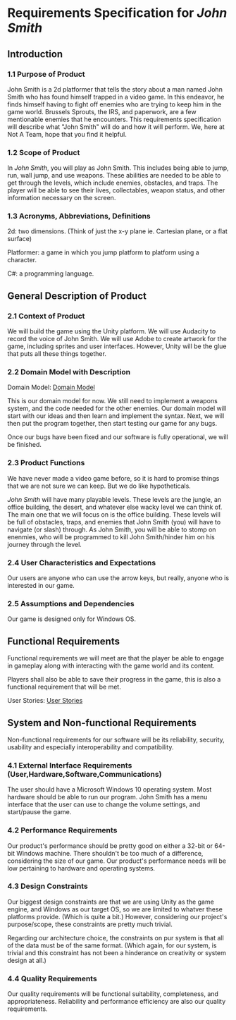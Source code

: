 # Requirements Specification for *John Smith*

## Introduction

### 1.1 Purpose of Product

John Smith is a 2d platformer that tells the story about a man named John Smith who has found himself trapped in a video game. In this endeavor, he finds himself having to fight off enemies who are trying to keep him in the game world. Brussels Sprouts, the IRS, and paperwork, are a few mentionable enemies that he encounters. This requirements specification will describe what "John Smith" will do and how it will perform. We, here at Not A Team, hope that you find it helpful. 


### 1.2 Scope of Product

In *John Smith*, you will play as John Smith. This includes being able to jump, run, wall jump, and use weapons. These abilities are needed to be able to get through the levels, which include enemies, obstacles, and traps. The player will be able to see their lives, collectables, weapon status, and other information necessary on the screen. 

  
### 1.3 Acronyms, Abbreviations, Definitions 

2d: two dimensions. (Think of just the x-y plane ie. Cartesian plane, or a flat surface) 

Platformer: a game in which you jump platform to platform using a character. 

C#: a programming language. 


## General Description of Product 
  
### 2.1 Context of Product 

We will build the game using the Unity platform. We will use Audacity to record the voice of John Smith. We will use Adobe to create artwork for the game, including sprites and user interfaces. However, Unity will be the glue that puts all these things together.


### 2.2 Domain Model with Description 

Domain Model: [Domain Model](DomainModel.png)

This is our domain model for now. We still need to implement a weapons system, and the code needed for the other enemies.
Our domain model will start with our ideas and then learn and implement the syntax.  Next, we will then put the program together, then start testing our game for any bugs. 

Once our bugs have been fixed and our software is fully operational, we will be finished. 


### 2.3 Product Functions

We have never made a video game before, so it is hard to promise things that we are not sure we can keep. But we do like hypotheticals. 

*John Smith* will have many playable levels. These levels are the jungle, an office building, the desert, and whatever else wacky level we can think of. The main one that we will focus on is the office building. These levels will be full of obstacles, traps, and enemies that John Smith (you) will have to navigate (or slash) through. As John Smith, you will be able to stomp on enenmies, who will be programmed to kill John Smith/hinder him on his journey through the level.


### 2.4 User Characteristics and Expectations 

Our users are anyone who can use the arrow keys, but really, anyone who is interested in our game.


### 2.5 Assumptions and Dependencies 

Our game is designed only for Windows OS. 


## Functional Requirements 

Functional requirements we will meet are that the player be able to engage in gameplay along with interacting with the game world and its content. 

Players shall also be able to save their progress in the game, this is also a functional requirement that will be met. 

User Stories: [User Stories](userstories.md)  


## System and Non-functional Requirements 

Non-functional requirements for our software will be its reliability, security, usability and especially interoperability and compatibility. 


### 4.1 External Interface Requirements (User,Hardware,Software,Communications) 

The user should have a Microsoft Windows 10 operating system. Most hardware should be able to run our program.
John Smith has a menu interface that the user can use to change the volume settings, and start/pause the game. 


### 4.2 Performance Requirements 

Our product's performance should be pretty good on either a 32-bit or 64-bit Windows machine. There shouldn't be too much of a difference, considering the size of our game. Our product's performance needs will be low pertaining to hardware and operating systems.


### 4.3 Design Constraints 

Our biggest design constraints are that we are using Unity as the game engine, and Windows as our target OS, so we are limited to whatver these platforms provide. (Which is quite a bit.) However, considering our project's purpose/scope, these constraints are pretty much trivial. 

Regarding our architecture choice, the constraints on pur system is that all of the data must be of the same format. (Which again, for our system, is trivial and this constraint has not been a hinderance on creativity or system design at all.)

  
### 4.4 Quality Requirements 

Our quality requirements will be functional suitability, completeness, and appropriateness. Reliability and performance efficiency are also our quality requirements.
